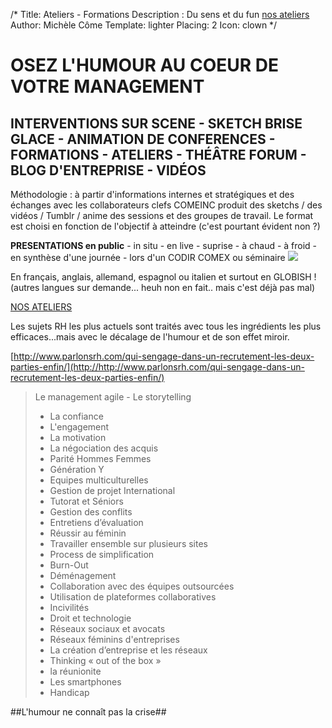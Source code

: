 /*
Title: Ateliers - Formations
Description : Du sens et du fun
[nos ateliers](ateliers)
Author: Michèle Côme
Template: lighter
Placing: 2
Icon: clown
*/
# **OSEZ L'HUMOUR AU COEUR DE VOTRE MANAGEMENT**

## INTERVENTIONS SUR SCENE - SKETCH BRISE GLACE - ANIMATION DE CONFERENCES - FORMATIONS - ATELIERS - THÉÂTRE FORUM - BLOG D'ENTREPRISE - VIDÉOS  ##


Méthodologie : à partir d'informations internes et stratégiques et des échanges avec les collaborateurs clefs COMEINC produit des sketchs / des vidéos / Tumblr / anime des sessions et des groupes de travail. Le format est choisi en fonction de l'objectif à atteindre (c'est pourtant évident non ?)


**PRESENTATIONS en public** - in situ - en live - suprise - à chaud - à froid - en synthèse d'une journée - lors d'un CODIR COMEX ou séminaire ![](http://i.imgur.com/bgPAPlV.jpg)

En français, anglais, allemand, espagnol ou italien et surtout en GLOBISH ! (autres langues sur demande... heuh non en fait.. mais c'est déjà pas mal)

[NOS ATELIERS](ateliers)


Les sujets RH les plus actuels sont traités avec tous les ingrédients les plus efficaces...mais avec le décalage de l'humour et de son effet miroir.


[http://www.parlonsrh.com/qui-sengage-dans-un-recrutement-les-deux-parties-enfin/](http://http://www.parlonsrh.com/qui-sengage-dans-un-recrutement-les-deux-parties-enfin/)


> Le management agile -
> Le storytelling 
> - La confiance
> - L'engagement
> - La motivation
> - La négociation des acquis
> - Parité Hommes Femmes
> - Génération Y
> - Equipes multiculturelles
> - Gestion de projet International
> - Tutorat et Séniors
> - Gestion des conflits
> - Entretiens d’évaluation
> - Réussir au féminin
> - Travailler ensemble sur plusieurs sites
> - Process de simplification
> - Burn-Out
> - Déménagement
> - Collaboration avec des équipes outsourcées
> - Utilisation de plateformes collaboratives
> - Incivilités
> - Droit et technologie
> - Réseaux sociaux et avocats
> - Réseaux féminins d'entreprises
> - La création d’entreprise et les réseaux
> - Thinking « out of the box »
> - la réunionite
> - Les smartphones
> - Handicap


##L'humour ne connaît pas la crise##